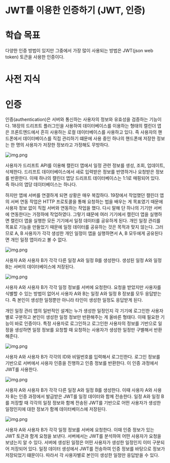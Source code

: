 # **JWT를 이용한 인증하기 (JWT, 인증)**  
# **학습 목표**  
다양한 인증 방법이 있지만 그중에서 가장 많이 사용되는 방법은 JWT(json web token) 토큰을 사용한 인증이다.  
  
# **사전 지식**  
# **인증**  
인증(authentication)은 서버와 통신하는 사용자의 정보와 유효성을 검증하는 기능이다. 18장의 드리프트 플러그인을 사용하여 
데이터베이스를 이용하는 형태의 캘린더 앱은 프론트엔드에서 흔히 사용하는 로컬 데이터베이스를 사용하고 있다. 즉 사용자의 
핸드폰에서 데이터베이스를 직접 관리하기 떄문에 사용 중인 하나의 핸드폰에 저장한 정보는 한 명의 사용자가 저장한 정보라고 
가정해도 무방하다.  
  
![img.png](image/img.png)  
  
사용자가 드리프트 API를 이용해 캘린더 앱에서 일정 관련 정보를 생성, 조회, 업데이트, 삭제한다. 드리프트 데이터베이스에서 새로 
입력받은 정보를 반영하거나 요청받은 정보를 반환한다. 이때 하나의 캘린더 앱당 드리프트 데이터베이스는 1:1로 매핑되어 있다. 
즉 하나의 앱당 데이터베이스는 하나다.  
  
하지만 앱에 서버를 연결하게 되면 상황은 매우 복잡하다. 19장에서 작업했던 캘린더 앱의 서버 연동 작업은 HTTP 프로토콜을 
통해 요청하는 법을 배우는 게 목표였기 때문에 사용자 정보 없이 직접 서버와 연동하는 작업을 했다. 다시 말해 단 하나의 기기만 
서버에 연동한다는 가정하에 작업하였다. 그렇기 떄문에 여러 기기에서 캘린더 앱을 실행하면 캘린더 앱을 실행한 모든 기기에서 
일정 데이터를 공유하게 된다. 개인 일정 관리를 목표로 기능을 만들었기 때문에 일정 데이터를 공유하는 것은 목적과 맞지 
않는다. 그러므로 A, B 사용자가 각각 생성한 개인 일정이 앱을 실행하면서 A, B 모두에게 공유된다면 개인 일정 앱이라고 볼 
수 없다.  
  
![img.png](image/img2.png)  
  
사용자 A와 사용자 B가 각각 다른 일정 A와 일정 B를 생성한다. 생성된 일정 A와 일정 B는 서버의 데이터베이스에 저장된다.  
  
![img.png](image/img3.png)  
  
사용자 A와 사용자 B가 각각 일정 정보를 서버에 요청한다. 요청을 받았지만 사용자를 식별할 수 있는 방법이 없어서 사용자 A와 
B는 일정 A와 일정 B 정보를 모두 응답받는다. 즉 본인이 생성한 일정뿐만 아니라 타인이 생성한 일정도 응답받게 된다.  
  
개인 일정 관리 앱의 일반적인 설계는 누가 생성한 일정인지 각 기기에 로그인한 사용자별로 구분하고 본인이 생성한 일정 정보만 
반환해주는 게 올바른 형태다. 이때 필요한 기능이 바로 인증이다. 특정 사용자로 로그인하고 로그인한 사용자의 정보를 기반으로 
일정을 생성하면 일정 정보를 요청할 때 요청하는 사용자가 생성한 일정만 구별해서 반환해준다.  
  
![img.png](image/img4.png)  
  
사용자 A와 사용자 B가 각각의 ID와 비밀번호를 입력해서 로그인한다. 로그인 정보를 기반으로 서버에서 사용자 인증을 진행하고 
인증 정보를 반환한다. 이 인증 과정에서 JWT를 사용한다.  
  
![img.png](image/img5.png)  
  
사용자 A와 사용자 B가 각각 다른 일정 A와 일정 B를 생성한다. 이때 사용자 A와 사용자 B는 인증 과정에서 발급받은 JWT를 
일정 데이터와 함께 전송한다. 일정 A와 일정 B를 저장할 때 각각의 일정 정보와 함께 전송된 JWT를 기반으로 어떤 사용자가 
생성한 일정인지에 대한 정보가 함께 데이터베이스에 저장된다.  
  
![img.png](image/img6.png)  
  
사용자 A와 사용자 B가 각각 일정 정보를 서버에 요청한다. 이때 인증 정보가 있는 JWT 토큰과 함게 요청을 보낸다. 서버에서는 
JWT를 분석하여 어떤 사용자가 요청을 보냈는지 알 수 있다. 서버에 생성된 일정은 어떤 사용자가 생성한 일정인지 이미 구분되어 
저장되어 있다. 일정 데이터 생성에서 JWT를 전송하여 인증 정보를 바탕으로 정보가 저장되었기 떄문이다. 따라서 각 사용자별로 
본인이 생성한 일정만 응답받을 수 있다.  
  

